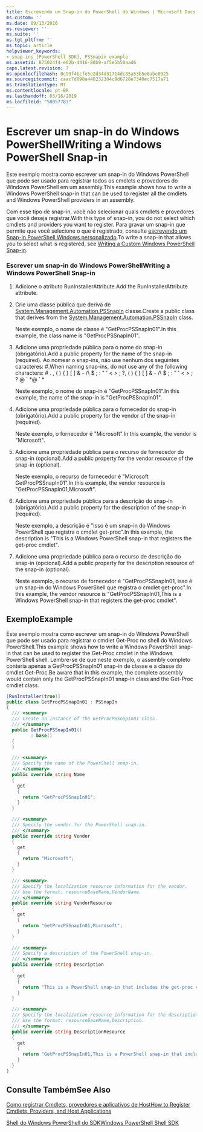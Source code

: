 ```yaml
---
title: Escrevendo um Snap-in do PowerShell do Windows | Microsoft Docs
ms.custom: ''
ms.date: 09/13/2016
ms.reviewer: ''
ms.suite: ''
ms.tgt_pltfrm: ''
ms.topic: article
helpviewer_keywords:
- snap-ins [PowerShell SDK], PSSnapin example
ms.assetid: 875024f4-e02b-4416-80b9-af5e5b50aad6
caps.latest.revision: 7
ms.openlocfilehash: 0c99f4bcfe5e2d34d31714dc85a53b5e8abe0925
ms.sourcegitcommit: caac7d098a448232304c9d6728e7340ec7517a71
ms.translationtype: MT
ms.contentlocale: pt-BR
ms.lasthandoff: 03/16/2019
ms.locfileid: "58057783"
---
```

# <a name="writing-a-windows-powershell-snap-in"></a><span data-ttu-id="10456-102">Escrever um snap-in do Windows PowerShell</span><span class="sxs-lookup"><span data-stu-id="10456-102">Writing a Windows PowerShell Snap-in</span></span>

<span data-ttu-id="10456-103">Este exemplo mostra como escrever um snap-in do Windows PowerShell que pode ser usado para registrar todos os cmdlets e provedores do Windows PowerShell em um assembly.</span><span class="sxs-lookup"><span data-stu-id="10456-103">This example shows how to write a Windows PowerShell snap-in that can be used to register all the cmdlets and Windows PowerShell providers in an assembly.</span></span>

<span data-ttu-id="10456-104">Com esse tipo de snap-in, você não selecionar quais cmdlets e provedores que você deseja registrar.</span><span class="sxs-lookup"><span data-stu-id="10456-104">With this type of snap-in, you do not select which cmdlets and providers you want to register.</span></span> <span data-ttu-id="10456-105">Para gravar um snap-in que permite que você selecione o que é registrado, consulte [escrevendo um Snap-in PowerShell Windows personalizado](./writing-a-custom-windows-powershell-snap-in.md).</span><span class="sxs-lookup"><span data-stu-id="10456-105">To write a snap-in that allows you to select what is registered, see [Writing a Custom Windows PowerShell Snap-in](./writing-a-custom-windows-powershell-snap-in.md).</span></span>

### <a name="writing-a-windows-powershell-snap-in"></a><span data-ttu-id="10456-106">Escrever um snap-in do Windows PowerShell</span><span class="sxs-lookup"><span data-stu-id="10456-106">Writing a Windows PowerShell Snap-in</span></span>

1. <span data-ttu-id="10456-107">Adicione o atributo RunInstallerAttribute.</span><span class="sxs-lookup"><span data-stu-id="10456-107">Add the RunInstallerAttribute attribute.</span></span>

2. <span data-ttu-id="10456-108">Crie uma classe pública que deriva de [System.Management.Automation.PSSnapIn](/dotnet/api/System.Management.Automation.PSSnapIn) classe.</span><span class="sxs-lookup"><span data-stu-id="10456-108">Create a public class that derives from the [System.Management.Automation.PSSnapIn](/dotnet/api/System.Management.Automation.PSSnapIn) class.</span></span>

    <span data-ttu-id="10456-109">Neste exemplo, o nome de classe é "GetProcPSSnapIn01".</span><span class="sxs-lookup"><span data-stu-id="10456-109">In this example, the class name is "GetProcPSSnapIn01".</span></span>

3. <span data-ttu-id="10456-110">Adicione uma propriedade pública para o nome do snap-in (obrigatório).</span><span class="sxs-lookup"><span data-stu-id="10456-110">Add a public property for the name of the snap-in (required).</span></span> <span data-ttu-id="10456-111">Ao nomear o snap-ins, não use nenhum dos seguintes caracteres: #.</span><span class="sxs-lookup"><span data-stu-id="10456-111">When naming snap-ins, do not use any of the following characters: # .</span></span> <span data-ttu-id="10456-112">, ( ) { } [ ] & - /\ $ ; : " ' \< > ; ?</span><span class="sxs-lookup"><span data-stu-id="10456-112">, ( ) { } [ ] & - /\ $ ; : " ' \< > ; ?</span></span> <span data-ttu-id="10456-113">@ \` \*</span><span class="sxs-lookup"><span data-stu-id="10456-113">@ \` \*</span></span>

    <span data-ttu-id="10456-114">Neste exemplo, o nome do snap-in é "GetProcPSSnapIn01".</span><span class="sxs-lookup"><span data-stu-id="10456-114">In this example, the name of the snap-in is "GetProcPSSnapIn01".</span></span>

4. <span data-ttu-id="10456-115">Adicione uma propriedade pública para o fornecedor do snap-in (obrigatório).</span><span class="sxs-lookup"><span data-stu-id="10456-115">Add a public property for the vendor of the snap-in (required).</span></span>

    <span data-ttu-id="10456-116">Neste exemplo, o fornecedor é "Microsoft".</span><span class="sxs-lookup"><span data-stu-id="10456-116">In this example, the vendor is "Microsoft".</span></span>

5. <span data-ttu-id="10456-117">Adicione uma propriedade pública para o recurso de fornecedor do snap-in (opcional).</span><span class="sxs-lookup"><span data-stu-id="10456-117">Add a public property for the vendor resource of the snap-in (optional).</span></span>

    <span data-ttu-id="10456-118">Neste exemplo, o recurso de fornecedor é "Microsoft GetProcPSSnapIn01".</span><span class="sxs-lookup"><span data-stu-id="10456-118">In this example, the vendor resource is "GetProcPSSnapIn01,Microsoft".</span></span>

6. <span data-ttu-id="10456-119">Adicione uma propriedade pública para a descrição do snap-in (obrigatório).</span><span class="sxs-lookup"><span data-stu-id="10456-119">Add a public property for the description of the snap-in (required).</span></span>

    <span data-ttu-id="10456-120">Neste exemplo, a descrição é "Isso é um snap-in do Windows PowerShell que registra o cmdlet get-proc".</span><span class="sxs-lookup"><span data-stu-id="10456-120">In this example, the description is "This is a Windows PowerShell snap-in that registers the get-proc cmdlet".</span></span>

7. <span data-ttu-id="10456-121">Adicione uma propriedade pública para o recurso de descrição do snap-in (opcional).</span><span class="sxs-lookup"><span data-stu-id="10456-121">Add a public property for the description resource of the snap-in (optional).</span></span>

    <span data-ttu-id="10456-122">Neste exemplo, o recurso de fornecedor é "GetProcPSSnapIn01, isso é um snap-in do Windows PowerShell que registra o cmdlet get-proc".</span><span class="sxs-lookup"><span data-stu-id="10456-122">In this example, the vendor resource is "GetProcPSSnapIn01,This is a Windows PowerShell snap-in that registers the get-proc cmdlet".</span></span>

## <a name="example"></a><span data-ttu-id="10456-123">Exemplo</span><span class="sxs-lookup"><span data-stu-id="10456-123">Example</span></span>

<span data-ttu-id="10456-124">Este exemplo mostra como escrever um snap-in do Windows PowerShell que pode ser usado para registrar o cmdlet Get-Proc no shell do Windows PowerShell.</span><span class="sxs-lookup"><span data-stu-id="10456-124">This example shows how to write a Windows PowerShell snap-in that can be used to register the Get-Proc cmdlet in the Windows PowerShell shell.</span></span> <span data-ttu-id="10456-125">Lembre-se de que neste exemplo, o assembly completo conteria apenas a GetProcPSSnapIn01 snap-in de classe e a classe do cmdlet Get-Proc.</span><span class="sxs-lookup"><span data-stu-id="10456-125">Be aware that in this example, the complete assembly would contain only the GetProcPSSnapIn01 snap-in class and the Get-Proc cmdlet class.</span></span>

```csharp
[RunInstaller(true)]
public class GetProcPSSnapIn01 : PSSnapIn
{
  /// <summary>
  /// Create an instance of the GetProcPSSnapIn01 class.
  /// </summary>
  public GetProcPSSnapIn01()
         : base()
  {
  }

  /// <summary>
  /// Specify the name of the PowerShell snap-in.
  /// </summary>
  public override string Name
  {
    get
    {
      return "GetProcPSSnapIn01";
    }
  }

  /// <summary>
  /// Specify the vendor for the PowerShell snap-in.
  /// </summary>
  public override string Vendor
  {
    get
    {
      return "Microsoft";
    }
  }

  /// <summary>
  /// Specify the localization resource information for the vendor.
  /// Use the format: resourceBaseName,VendorName.
  /// </summary>
  public override string VendorResource
  {
    get
    {
      return "GetProcPSSnapIn01,Microsoft";
    }
  }

  /// <summary>
  /// Specify a description of the PowerShell snap-in.
  /// </summary>
  public override string Description
  {
    get
    {
      return "This is a PowerShell snap-in that includes the get-proc cmdlet.";
    }
  }

  /// <summary>
  /// Specify the localization resource information for the description.
  /// Use the format: resourceBaseName,Description.
  /// </summary>
  public override string DescriptionResource
  {
    get
    {
      return "GetProcPSSnapIn01,This is a PowerShell snap-in that includes the get-proc cmdlet.";
    }
  }
}
```

## <a name="see-also"></a><span data-ttu-id="10456-126">Consulte Também</span><span class="sxs-lookup"><span data-stu-id="10456-126">See Also</span></span>

[<span data-ttu-id="10456-127">Como registrar Cmdlets, provedores e aplicativos de Host</span><span class="sxs-lookup"><span data-stu-id="10456-127">How to Register Cmdlets, Providers, and Host Applications</span></span>](http://msdn.microsoft.com/en-us/a41e9054-29c8-40ab-bf2b-8ce4e7ec1c8c)

[<span data-ttu-id="10456-128">Shell do Windows PowerShell do SDK</span><span class="sxs-lookup"><span data-stu-id="10456-128">Windows PowerShell Shell SDK</span></span>](../windows-powershell-reference.md)
